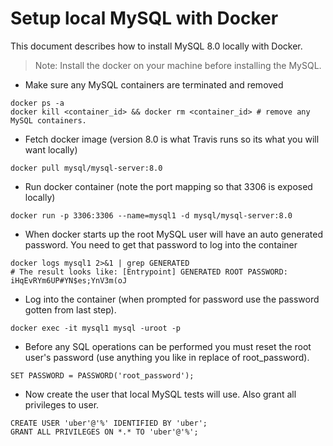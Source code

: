# Setup local MySQL with Docker
This document describes how to install MySQL 8.0 locally with Docker.

>Note: Install the docker on your machine before installing the MySQL.
* Make sure any MySQL containers are terminated and removed
```
docker ps -a
docker kill <container_id> && docker rm <container_id> # remove any MySQL containers.
```
* Fetch docker image (version 8.0 is what Travis runs so its what you will want locally)
```
docker pull mysql/mysql-server:8.0
```
* Run docker container (note the port mapping so that 3306 is exposed locally)
```
docker run -p 3306:3306 --name=mysql1 -d mysql/mysql-server:8.0
```
* When docker starts up the root MySQL user will have an auto generated password. You need to get that password to log into the container
```
docker logs mysql1 2>&1 | grep GENERATED
# The result looks like: [Entrypoint] GENERATED ROOT PASSWORD: iHqEvRYm6UP#YN$es;YnV3m(oJ
```
* Log into the container (when prompted for password use the password gotten from last step).
```
docker exec -it mysql1 mysql -uroot -p
```
* Before any SQL operations can be performed you must reset the root user's password (use anything you like in replace of root_password).
```
SET PASSWORD = PASSWORD('root_password');
```
* Now create the user that local MySQL tests will use. Also grant all privileges to user.
```
CREATE USER 'uber'@'%' IDENTIFIED BY 'uber';
GRANT ALL PRIVILEGES ON *.* TO 'uber'@'%';
```